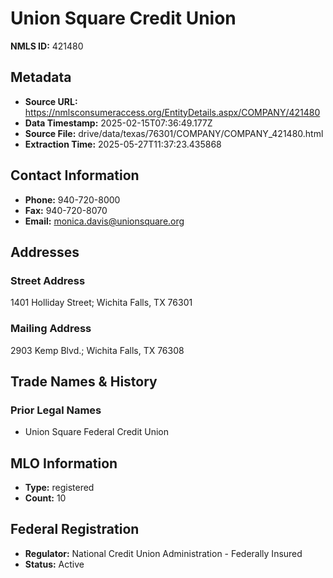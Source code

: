 # Union Square Credit Union

**NMLS ID:** 421480

## Metadata
- **Source URL:** https://nmlsconsumeraccess.org/EntityDetails.aspx/COMPANY/421480
- **Data Timestamp:** 2025-02-15T07:36:49.177Z
- **Source File:** drive/data/texas/76301/COMPANY/COMPANY_421480.html
- **Extraction Time:** 2025-05-27T11:37:23.435868

## Contact Information
- **Phone:** 940-720-8000
- **Fax:** 940-720-8070
- **Email:** monica.davis@unionsquare.org

## Addresses
### Street Address
1401 Holliday Street; Wichita Falls, TX 76301

### Mailing Address
2903 Kemp Blvd.; Wichita Falls, TX 76308

## Trade Names & History
### Prior Legal Names
- Union Square Federal Credit Union

## MLO Information
- **Type:** registered
- **Count:** 10

## Federal Registration
- **Regulator:** National Credit Union Administration - Federally Insured
- **Status:** Active

